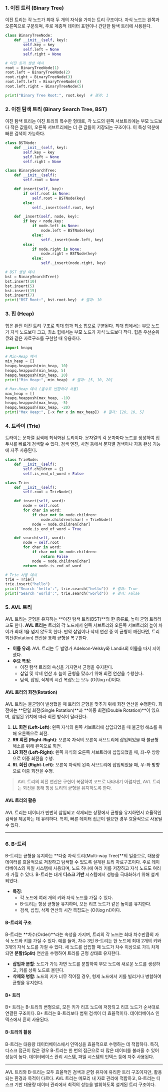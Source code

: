 ### 1. **이진 트리 (Binary Tree)**

이진 트리는 각 노드가 최대 두 개의 자식을 가지는 트리 구조이다. 자식 노드는 왼쪽과 오른쪽으로 구분되며, 주로 계층적 데이터 표현이나 간단한 탐색 트리에 사용된다.

```python
class BinaryTreeNode:
    def __init__(self, key):
        self.key = key
        self.left = None
        self.right = None

# 이진 트리 생성 예시
root = BinaryTreeNode(1)
root.left = BinaryTreeNode(2)
root.right = BinaryTreeNode(3)
root.left.left = BinaryTreeNode(4)
root.left.right = BinaryTreeNode(5)

print("Binary Tree Root:", root.key)  # 결과: 1
```

### 2. **이진 탐색 트리 (Binary Search Tree, BST)**

이진 탐색 트리는 이진 트리의 특수한 형태로, 각 노드의 왼쪽 서브트리에는 부모 노드보다 작은 값들이, 오른쪽 서브트리에는 더 큰 값들이 저장되는 구조이다. 이 특성 덕분에 빠른 검색이 가능하다.

```python
class BSTNode:
    def __init__(self, key):
        self.key = key
        self.left = None
        self.right = None

class BinarySearchTree:
    def __init__(self):
        self.root = None

    def insert(self, key):
        if self.root is None:
            self.root = BSTNode(key)
        else:
            self._insert(self.root, key)

    def _insert(self, node, key):
        if key < node.key:
            if node.left is None:
                node.left = BSTNode(key)
            else:
                self._insert(node.left, key)
        else:
            if node.right is None:
                node.right = BSTNode(key)
            else:
                self._insert(node.right, key)

# BST 생성 예시
bst = BinarySearchTree()
bst.insert(10)
bst.insert(5)
bst.insert(15)
bst.insert(7)
print("BST Root:", bst.root.key)  # 결과: 10
```

### 3. **힙 (Heap)**

힙은 완전 이진 트리 구조로 최대 힙과 최소 힙으로 구분된다. 최대 힙에서는 부모 노드가 자식 노드보다 크고, 최소 힙에서는 부모 노드가 자식 노드보다 작다. 힙은 우선순위 큐와 같은 자료구조를 구현할 때 유용하다.

```python
import heapq

# Min-Heap 예시
min_heap = []
heapq.heappush(min_heap, 10)
heapq.heappush(min_heap, 5)
heapq.heappush(min_heap, 20)
print("Min Heap:", min_heap)  # 결과: [5, 10, 20]

# Max-Heap 예시 (음수로 변환하여 사용)
max_heap = []
heapq.heappush(max_heap, -10)
heapq.heappush(max_heap, -5)
heapq.heappush(max_heap, -20)
print("Max Heap:", [-x for x in max_heap])  # 결과: [20, 10, 5]
```

### 4. **트라이 (Trie)**

트라이는 문자열 검색에 최적화된 트리이다. 문자열의 각 문자마다 노드를 생성하여 접두사를 빠르게 검색할 수 있다. 검색 엔진, 사전 등에서 문자열 검색이나 자동 완성 기능에 자주 사용된다.

```python
class TrieNode:
    def __init__(self):
        self.children = {}
        self.is_end_of_word = False

class Trie:
    def __init__(self):
        self.root = TrieNode()

    def insert(self, word):
        node = self.root
        for char in word:
            if char not in node.children:
                node.children[char] = TrieNode()
            node = node.children[char]
        node.is_end_of_word = True

    def search(self, word):
        node = self.root
        for char in word:
            if char not in node.children:
                return False
            node = node.children[char]
        return node.is_end_of_word

# Trie 사용 예시
trie = Trie()
trie.insert("hello")
print("Search 'hello':", trie.search("hello"))  # 결과: True
print("Search 'world':", trie.search("world"))  # 결과: False
```

### 5. **AVL 트리**
AVL 트리는 균형을 유지하는 **이진 탐색 트리(BST)**의 한 종류로, 높이 균형 트리라고도 한다. **AVL 트리**는 트리의 각 노드에서 왼쪽 서브트리와 오른쪽 서브트리의 높이 차이가 최대 1을 넘지 않도록 한다. 만약 삽입이나 삭제 연산 중 이 균형이 깨진다면, 트리 회전(Rotation) 연산을 통해 균형을 복구한다.

- **이름 유래**: AVL 트리는 두 발명가 Adelson-Velsky와 Landis의 이름을 따서 지어졌다.
- **주요 특징**:
  - 이진 탐색 트리의 속성을 가지면서 균형을 유지한다.
  - 삽입 및 삭제 연산 후 높이 균형을 맞추기 위해 회전 연산을 수행한다.
  - 탐색, 삽입, 삭제의 시간 복잡도는 모두 \(O(\log n)\)이다.
  
#### AVL 트리의 회전(Rotation)
AVL 트리는 불균형이 발생했을 때 트리의 균형을 맞추기 위해 회전 연산을 수행한다. 회전에는 **단일 회전(Single Rotation)**과 **이중 회전(Double Rotation)**이 있으며, 삽입된 위치에 따라 회전 방식이 달라진다.

1. **LL 회전 (Left-Left)**: 왼쪽 자식의 왼쪽 서브트리에 삽입되었을 때 불균형 해소를 위해 오른쪽으로 회전.
2. **RR 회전 (Right-Right)**: 오른쪽 자식의 오른쪽 서브트리에 삽입되었을 때 불균형 해소를 위해 왼쪽으로 회전.
3. **LR 회전 (Left-Right)**: 왼쪽 자식의 오른쪽 서브트리에 삽입되었을 때, 좌-우 방향으로 이중 회전을 수행.
4. **RL 회전 (Right-Left)**: 오른쪽 자식의 왼쪽 서브트리에 삽입되었을 때, 우-좌 방향으로 이중 회전을 수행.

> AVL 트리의 회전 연산은 구현이 복잡하여 코드로 나타내기 어렵지만, AVL 트리는 회전을 통해 항상 트리의 균형을 유지하도록 한다.

#### AVL 트리의 활용
AVL 트리는 데이터가 빈번히 삽입되고 삭제되는 상황에서 균형을 유지하면서 효율적인 검색을 제공하는 데 유리하다. 특히, 빠른 데이터 접근이 필요한 경우 효율적으로 사용될 수 있다.

---

### 6. **B-트리**
B-트리는 균형을 유지하는 **다중 자식 트리(Multi-way Tree)**의 일종으로, 대용량 데이터를 효율적으로 저장하고 탐색할 수 있도록 설계된 트리 자료구조이다. 주로 데이터베이스와 파일 시스템에 사용되며, 노드 하나에 여러 키를 저장하고 자식 노드도 여러 개 가질 수 있다. B-트리는 대개 **디스크 기반** 시스템에서 성능을 극대화하기 위해 설계되었다.

- **특징**:
  - 각 노드에 여러 개의 키와 자식 노드를 가질 수 있다.
  - B-트리는 항상 균형을 유지하며, 모든 리프 노드가 같은 높이를 유지한다.
  - 검색, 삽입, 삭제 연산의 시간 복잡도는 \(O(\log n)\)이다.
  
#### B-트리의 구조
B-트리는 **차수(Order)**라는 속성을 가지며, 트리의 각 노드는 최대 차수만큼의 자식 노드와 키를 가질 수 있다. 예를 들어, 차수 3인 B-트리는 한 노드에 최대 2개의 키와 3개의 자식 노드를 가질 수 있다. 새 노드를 삽입할 때 노드가 차수 이상으로 가득 차게 되면 **분할(Split)** 연산을 수행하여 트리를 균형 상태로 유지한다.

- **삽입과 분할**: 노드가 가득 차면 노드를 분할하여 부모 노드에 새로운 노드를 생성하고, 키를 상위 노드로 올린다.
- **삭제와 병합**: 노드의 키가 너무 적어질 경우, 형제 노드에서 키를 빌리거나 병합하여 균형을 유지한다.

#### **B+ 트리**
B+ 트리는 B-트리의 변형으로, 모든 키가 리프 노드에 저장되고 리프 노드가 순서대로 연결된 구조이다. B+ 트리는 B-트리보다 범위 검색이 더 효율적이다. 데이터베이스 인덱스에서 흔히 사용된다.

#### B-트리의 활용
B-트리는 대용량 데이터베이스에서 인덱싱을 효율적으로 수행하는 데 적합하다. 특히, 디스크 접근이 많은 경우 B-트리는 한 번의 접근으로 더 많은 데이터를 불러올 수 있어 성능이 높다. 데이터베이스 관리 시스템, 파일 시스템의 인덱스 등에 자주 사용된다.

---

AVL 트리와 B-트리는 모두 효율적인 검색과 균형 유지에 유리한 트리 구조이지만, 활용되는 환경과 목적이 다르다. AVL 트리는 메모리 내 자료 관리에 적합하고, B-트리는 디스크 기반 대용량 데이터 관리에서 최적의 성능을 발휘하도록 설계된 트리 구조이다.